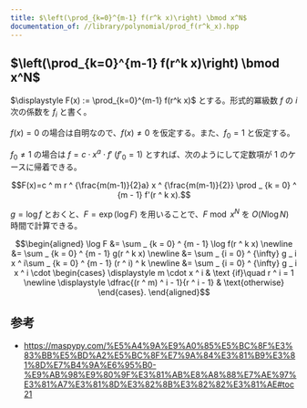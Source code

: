 ```yaml
---
title: $\left(\prod_{k=0}^{m-1} f(r^k x)\right) \bmod x^N$
documentation_of: //library/polynomial/prod_f(r^k_x).hpp
---
```

## $\left(\prod_{k=0}^{m-1} f(r^k x)\right) \bmod x^N$

$\displaystyle F(x) := \prod_{k=0}^{m-1} f(r^k x)$ とする。形式的冪級数 $f$ の $i$ 次の係数を $f_i$ と書く。

$f(x)=0$ の場合は自明なので、$f(x)\neq 0$ を仮定する。また、$f _ 0=1$ と仮定する。

$f _ 0\neq 1$ の場合は $f = c\cdot x ^ a\cdot f'\; (f' _ 0 = 1)$ とすれば、次のようにして定数項が $1$ のケースに帰着できる。

$$F(x)=c ^ m r ^ {\frac{m(m-1)}{2}a} x ^ {\frac{m(m-1)}{2}} \prod _ {k = 0} ^ {m - 1} f'(r ^ k x).$$

$g=\log f$ とおくと、$F = \exp (\log F)$ を用いることで、$F \bmod x ^ N$ を $O(N \log N)$ 時間で計算できる。

$$\begin{aligned}
\log F
&= \sum _ {k = 0} ^ {m - 1} \log f(r ^ k x) \newline
&= \sum _ {k = 0} ^ {m - 1} g(r ^ k x) \newline
&= \sum _ {i = 0} ^ {\infty} g _ i x ^ i\sum _ {k = 0} ^ {m - 1} (r ^ i) ^ k \newline
&= \sum _ {i = 0} ^ {\infty} g _ i x ^ i \cdot \begin{cases}
\displaystyle m \cdot x ^ i & \text {if}\quad r ^ i = 1 \newline
\displaystyle \dfrac{(r ^ m) ^ i - 1}{r ^ i - 1} & \text{otherwise}
\end{cases}.
\end{aligned}$$

<!-- ### $f$ が疎な場合

以下の等式を用いる。

$$F(x) f(r ^ m x) = F(rx) f(x).$$

両辺で $i$ 次の項が等しいことに注目すると、次の等式が得られる。

$$\begin{aligned}
&\sum _ {j = 0} ^ i F _ j f _ {i - j}(r ^ m) ^ {i - j} = \sum _ {j = 0} ^ i F _ j f _ {i - j}r ^ j \newline
\iff &\sum_ {j = 0} ^ i F_j f _ {i - j}(r ^ {m(i - j)} - r ^ j) = 0 \newline
\iff &F _ i f_0(1 - r ^ i) = \sum _ {j = 0} ^ {i - 1} F_j f _ {i - j} (r ^ j - r ^ {m(i - j)})
\end{aligned}$$

$f _ 0 = 1$ より、**$r$ の位数が十分大きいことを仮定すると、** 両辺を $1 - r ^ i$ で割ることで $F _ i$ を得ることができる。$f$ の非零の係数が $K$ 個であれば、$F \bmod x ^ N$ を $O(N(K + \log \mathrm{mod}))$ で計算できる。 -->

## 参考

- https://maspypy.com/%E5%A4%9A%E9%A0%85%E5%BC%8F%E3%83%BB%E5%BD%A2%E5%BC%8F%E7%9A%84%E3%81%B9%E3%81%8D%E7%B4%9A%E6%95%B0-%E9%AB%98%E9%80%9F%E3%81%AB%E8%A8%88%E7%AE%97%E3%81%A7%E3%81%8D%E3%82%8B%E3%82%82%E3%81%AE#toc21